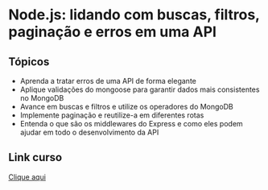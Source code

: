 <h1>Node.js: lidando com buscas, filtros, paginação e erros em uma API</h1>

<h2>Tópicos</h2>
<ul>
  <li>Aprenda a tratar erros de uma API de forma elegante</li>
  <li>Aplique validações do mongoose para garantir dados mais consistentes no MongoDB</li>
  <li>Avance em buscas e filtros e utilize os operadores do MongoDB</li>
  <li>Implemente paginação e reutilize-a em diferentes rotas</li>
  <li>Entenda o que são os middlewares do Express e como eles podem ajudar em todo o desenvolvimento da API</li>
</ul>

<h2>Link curso</h2>
<a href="https://cursos.alura.com.br/course/node-js-buscas-filtros-paginacao-erros-api">Clique aqui</a>
